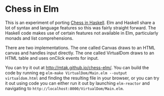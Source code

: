 Chess in Elm
============

This is an experiment of porting [Chess in
Haskell](https://github.com/mtak/chess-hs). Elm and Haskell share a lot of
syntax and language features so this was fairly straight forward. The Haskell
code makes use of certain features not available in Elm, particularly
monads and list comprehensions.

There are two implementations. The one called Canvas draws to an HTML canvas
and handles input directly. The one called VirtualDom draws to an HTML table
and uses onClick events for input.

You can try it out at http://mtak.github.io/chess-elm/. You can build the code
by running eg `elm-make VirtualDom/Main.elm --output virtualdom.html` and
finding the resulting file in your browser, or you can try it out using code
you can either run it out by launching `elm-reactor` and navigating to
`http://localhost:8000/VirtualDom/Main.elm`.
